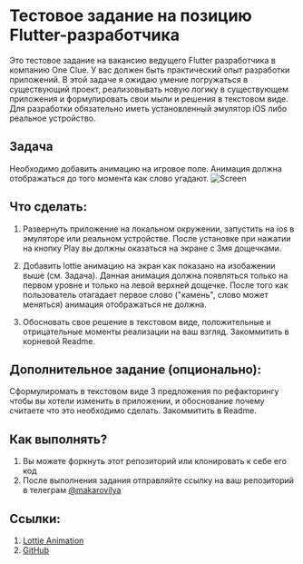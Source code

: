 # Тестовое задание на позицию Flutter-разработчика

Это тестовое задание на вакансию ведущего Flutter разработчика в компанию One Clue. У вас должен быть практический опыт разработки приложений. В этой задаче я ожидаю умение погружаться в существующий проект, реализовывать новую логику в существующем приложения и формулировать свои мыли и решения в текстовом виде.
Для разработки обязательно иметь установленный эмулятор iOS либо реальное устройство.

## Задача
Необходимо добавить анимацию на игровое поле. Анимация должна отображаться до того момента как слово угадают.
![Screen](https://github.com/imakarov/olympian-flutter-test/blob/master/test-flutter.png)

## Что сделать:
1. Развернуть приложение на локальном окружении, запустить на ios в эмуляторе или реальном устройстве. После установке при нажатии на кнопку Play вы должны оказаться на экране с 3мя дощечками.

2. Добавить lottie анимацию на экран как показано на изобажении выше (см. Задача). Данная анимация должна появляться только на первом уровне и только на левой верхней дощечке. После того как пользователь отагадает первое слово ("камень", слово может меняться) анимация отображаться не должна.

3. Обосновать свое решение в текстовом виде, положительные и отрицательные моменты реализации на ваш взгляд. Закоммитить в корневой Readme.


## Дополнительное задание (опционально):
Сформулиромать в текстовом виде 3 предложения по рефакторингу чтобы вы хотели изменить в приложении, и обоснование почему считаете что это необходимо сделать. Закоммитить в Readme.

## Как выполнять?
1. Вы можете форкнуть этот репозиторий или клонировать к себе его код
2. После выполнения задания отправляйте ссылку на ваш репозиторий в телеграм [@makarovilya](https://t.me/makarovilya) 

## Ссылки:
1. [Lottie Animation](https://raw.githubusercontent.com/imakarov/olympian-flutter-test/master/Animation.json)
2. [GitHub](https://github.com/imakarov/olympian_flutter_test)